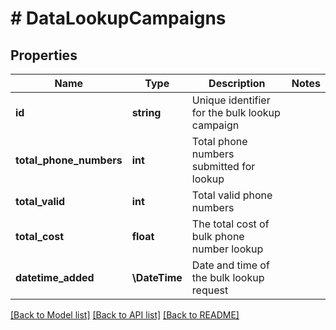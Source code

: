 # # DataLookupCampaigns

## Properties

Name | Type | Description | Notes
------------ | ------------- | ------------- | -------------
**id** | **string** | Unique identifier for the bulk lookup campaign |
**total_phone_numbers** | **int** | Total phone numbers submitted for lookup |
**total_valid** | **int** | Total valid phone numbers |
**total_cost** | **float** | The total cost of bulk phone number lookup |
**datetime_added** | **\DateTime** | Date and time of the bulk lookup request |

[[Back to Model list]](../../README.md#models) [[Back to API list]](../../README.md#endpoints) [[Back to README]](../../README.md)
